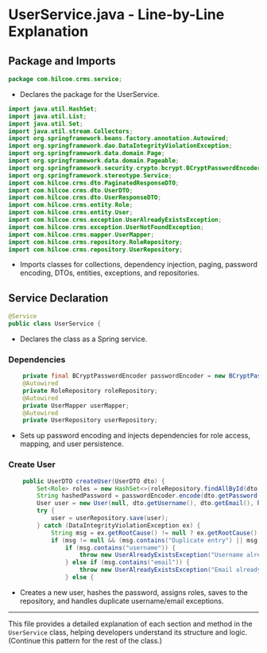 # UserService.java - Line-by-Line Explanation

## Package and Imports
```java
package com.hilcoe.crms.service;
```
- Declares the package for the UserService.

```java
import java.util.HashSet;
import java.util.List;
import java.util.Set;
import java.util.stream.Collectors;
import org.springframework.beans.factory.annotation.Autowired;
import org.springframework.dao.DataIntegrityViolationException;
import org.springframework.data.domain.Page;
import org.springframework.data.domain.Pageable;
import org.springframework.security.crypto.bcrypt.BCryptPasswordEncoder;
import org.springframework.stereotype.Service;
import com.hilcoe.crms.dto.PaginatedResponseDTO;
import com.hilcoe.crms.dto.UserDTO;
import com.hilcoe.crms.dto.UserResponseDTO;
import com.hilcoe.crms.entity.Role;
import com.hilcoe.crms.entity.User;
import com.hilcoe.crms.exception.UserAlreadyExistsException;
import com.hilcoe.crms.exception.UserNotFoundException;
import com.hilcoe.crms.mapper.UserMapper;
import com.hilcoe.crms.repository.RoleRepository;
import com.hilcoe.crms.repository.UserRepository;
```
- Imports classes for collections, dependency injection, paging, password encoding, DTOs, entities, exceptions, and repositories.

## Service Declaration
```java
@Service
public class UserService {
```
- Declares the class as a Spring service.

### Dependencies
```java
    private final BCryptPasswordEncoder passwordEncoder = new BCryptPasswordEncoder();
    @Autowired
    private RoleRepository roleRepository;
    @Autowired
    private UserMapper userMapper;
    @Autowired
    private UserRepository userRepository;
```
- Sets up password encoding and injects dependencies for role access, mapping, and user persistence.

### Create User
```java
    public UserDTO createUser(UserDTO dto) {
        Set<Role> roles = new HashSet<>(roleRepository.findAllById(dto.getRoleIds()));
        String hashedPassword = passwordEncoder.encode(dto.getPassword());
        User user = new User(null, dto.getUsername(), dto.getEmail(), hashedPassword, roles);
        try {
            user = userRepository.save(user);
        } catch (DataIntegrityViolationException ex) {
            String msg = ex.getRootCause() != null ? ex.getRootCause().getMessage() : ex.getMessage();
            if (msg != null && (msg.contains("Duplicate entry") || msg.contains("unique constraint"))) {
                if (msg.contains("username")) {
                    throw new UserAlreadyExistsException("Username already exists.");
                } else if (msg.contains("email")) {
                    throw new UserAlreadyExistsException("Email already exists.");
                } else {
```
- Creates a new user, hashes the password, assigns roles, saves to the repository, and handles duplicate username/email exceptions.

---

This file provides a detailed explanation of each section and method in the `UserService` class, helping developers understand its structure and logic. (Continue this pattern for the rest of the class.)
